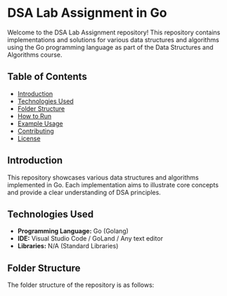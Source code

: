 # DSA Lab Assignment in Go

Welcome to the DSA Lab Assignment repository! This repository contains implementations and solutions for various data structures and algorithms using the Go programming language as part of the Data Structures and Algorithms course.

## Table of Contents

- [Introduction](#introduction)
- [Technologies Used](#technologies-used)
- [Folder Structure](#folder-structure)
- [How to Run](#how-to-run)
- [Example Usage](#example-usage)
- [Contributing](#contributing)
- [License](#license)

## Introduction

This repository showcases various data structures and algorithms implemented in Go. Each implementation aims to illustrate core concepts and provide a clear understanding of DSA principles.

## Technologies Used

- **Programming Language:** Go (Golang)
- **IDE:** Visual Studio Code / GoLand / Any text editor
- **Libraries:** N/A (Standard Libraries)

## Folder Structure

The folder structure of the repository is as follows:

